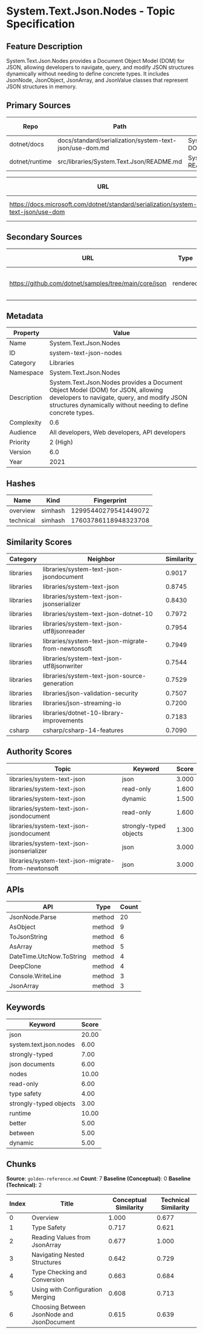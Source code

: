 # System.Text.Json.Nodes - Topic Specification

## Feature Description

System.Text.Json.Nodes provides a Document Object Model (DOM) for JSON, allowing developers to navigate, query, and modify JSON structures dynamically without needing to define concrete types. It includes JsonNode, JsonObject, JsonArray, and JsonValue classes that represent JSON structures in memory.

## Primary Sources

| Repo | Path | Description | Last Verified |
| --- | --- | --- | --- |
| dotnet/docs | docs/standard/serialization/system-text-json/use-dom.md | System.Text.Json.Nodes DOM documentation | |
| dotnet/runtime | src/libraries/System.Text.Json/README.md | System.Text.Json library README | |

| URL | Type | Description | Last Verified |
| --- | --- | --- | --- |
| https://docs.microsoft.com/dotnet/standard/serialization/system-text-json/use-dom | rendered | Main System.Text.Json.Nodes documentation | |

## Secondary Sources

| URL | Type | Description | Last Verified |
| --- | --- | --- | --- |
| https://github.com/dotnet/samples/tree/main/core/json | rendered | Official JSON samples repository | |

## Metadata

| Property | Value |
| --- | --- |
| Name | System.Text.Json.Nodes |
| ID | system-text-json-nodes |
| Category | Libraries |
| Namespace | System.Text.Json.Nodes |
| Description | System.Text.Json.Nodes provides a Document Object Model (DOM) for JSON, allowing developers to navigate, query, and modify JSON structures dynamically without needing to define concrete types. |
| Complexity | 0.6 |
| Audience | All developers, Web developers, API developers |
| Priority | 2 (High) |
| Version | 6.0 |
| Year | 2021 |

## Hashes

| Name | Kind | Fingerprint |
|------|------|-------------|
| overview | simhash | 12995440279541449072 |
| technical | simhash | 17603786118948323708 |

## Similarity Scores

| Category | Neighbor | Similarity |
|----------|----------|------------|
| libraries | libraries/system-text-json-jsondocument | 0.9017 |
| libraries | libraries/system-text-json | 0.8745 |
| libraries | libraries/system-text-json-jsonserializer | 0.8430 |
| libraries | libraries/system-text-json-dotnet-10 | 0.7972 |
| libraries | libraries/system-text-json-utf8jsonreader | 0.7954 |
| libraries | libraries/system-text-json-migrate-from-newtonsoft | 0.7949 |
| libraries | libraries/system-text-json-utf8jsonwriter | 0.7544 |
| libraries | libraries/system-text-json-source-generation | 0.7529 |
| libraries | libraries/json-validation-security | 0.7507 |
| libraries | libraries/json-streaming-io | 0.7200 |
| libraries | libraries/dotnet-10-library-improvements | 0.7183 |
| csharp | csharp/csharp-14-features | 0.7090 |

## Authority Scores

| Topic | Keyword | Score |
|-------|---------|-------|
| libraries/system-text-json | json | 3.000 |
| libraries/system-text-json | read-only | 1.600 |
| libraries/system-text-json | dynamic | 1.500 |
| libraries/system-text-json-jsondocument | read-only | 1.600 |
| libraries/system-text-json-jsondocument | strongly-typed objects | 1.300 |
| libraries/system-text-json-jsonserializer | json | 3.000 |
| libraries/system-text-json-migrate-from-newtonsoft | json | 3.000 |

## APIs

| API | Type | Count |
|-----|------|-------|
| JsonNode.Parse | method | 20 |
| AsObject | method | 9 |
| ToJsonString | method | 6 |
| AsArray | method | 5 |
| DateTime.UtcNow.ToString | method | 4 |
| DeepClone | method | 4 |
| Console.WriteLine | method | 3 |
| JsonArray | method | 3 |

## Keywords

| Keyword | Score |
|---------|-------|
| json | 20.00 |
| system.text.json.nodes | 6.00 |
| strongly-typed | 7.00 |
| json documents | 6.00 |
| nodes | 10.00 |
| read-only | 6.00 |
| type safety | 4.00 |
| strongly-typed objects | 3.00 |
| runtime | 10.00 |
| better | 5.00 |
| between | 5.00 |
| dynamic | 5.00 |

## Chunks

**Source**: `golden-reference.md`
**Count**: 7
**Baseline (Conceptual)**: 0
**Baseline (Technical)**: 2

| Index | Title | Conceptual Similarity | Technical Similarity |
|-------|-------|----------------------|---------------------|
| 0 | Overview | 1.000 | 0.677 |
| 1 | Type Safety | 0.717 | 0.621 |
| 2 | Reading Values from JsonArray | 0.677 | 1.000 |
| 3 | Navigating Nested Structures | 0.642 | 0.729 |
| 4 | Type Checking and Conversion | 0.663 | 0.684 |
| 5 | Using with Configuration Merging | 0.608 | 0.713 |
| 6 | Choosing Between JsonNode and JsonDocument | 0.615 | 0.639 |
